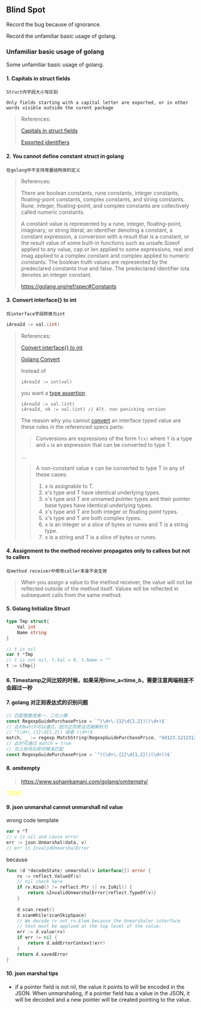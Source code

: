 ## Blind Spot

Record the bug because of ignorance.

Record the unfamiliar basic usage of golang.

### Unfamiliar basic usage of golang

Some unfamiliar basic usage of golang.

#### 1. Capitals in struct fields

`Struct内字段大小写区别`

`Only fields starting with a capital letter are exported, or in other words visible outside the curent package`

> References:
>
> [Capitals in struct fields](https://stackoverflow.com/questions/24837432/capitals-in-struct-fields)
>
> [Exported identifiers](https://go.dev/ref/spec#Exported_identifiers)

#### 2. You cannot define constant struct in golang

`在golang中不支持常量结构体的定义`

> References:
>
> There are boolean constants, rune constants, integer constants, floating-point constants, complex constants, and string constants. Rune, integer, floating-point, and complex constants are collectively called numeric constants.
> 
> A constant value is represented by a rune, integer, floating-point, imaginary, or string literal, an identifier denoting a constant, a constant expression, a conversion with a result that is a constant, or the result value of some built-in functions such as unsafe.Sizeof applied to any value, cap or len applied to some expressions, real and imag applied to a complex constant and complex applied to numeric constants. The boolean truth values are represented by the predeclared constants true and false. The predeclared identifier iota denotes an integer constant.
> 
> https://golang.org/ref/spec#Constants

#### 3. Convert interface{} to int

`将interface字段转换为int`

```go
iAreaId := val.(int)
```

> References:
>
> [Convert interface{} to int](https://stackoverflow.com/questions/18041334/convert-interface-to-int)
>
> [Golang Convert](http://golang.org/ref/spec#Conversions)
>
> Instead of
>
> ```golang
> iAreaId := int(val)
> ```
>
> you want a [type assertion](http://golang.org/ref/spec#Type_assertions):
>
> ```golang
> iAreaId := val.(int)
> iAreaId, ok := val.(int) // Alt. non panicking version 
> ```
>
> The reason why you cannot [convert](http://golang.org/ref/spec#Conversions) an interface typed value are these rules in the referenced specs parts:
>
> > Conversions are expressions of the form `T(x)` where `T` is a type and `x` is an expression that can be converted to type T.
>
> ...
>
> > A non-constant value x can be converted to type T in any of these cases:
> >
> > 1. x is assignable to T.
> > 2. x's type and T have identical underlying types.
> > 3. x's type and T are unnamed pointer types and their pointer base types have identical underlying types.
> > 4. x's type and T are both integer or floating point types.
> > 5. x's type and T are both complex types.
> > 6. x is an integer or a slice of bytes or runes and T is a string type.
> > 7. x is a string and T is a slice of bytes or runes.

#### 4. Assignment to the method receiver propagates only to callees but not to callers 

`在method receiver中修改caller本身不会生效`

> When you assign a value to the method receiver, the value will not be reflected outside of the method itself. Values will be reflected in subsequent calls from the same method.

#### 5. Golang Initialize Struct

```go
type Tmp struct{
	Val int
	Name string
} 

// t is nil
var t *Tmp
// t is not nil, t.Val = 0, t.Name = ""
t := &Tmp{}
```

#### 6. Timestamp之间比较的时候，如果采用time_a<time_b，需要注意两端相差不会超过一秒


#### 7. golang 对正则表达式的识别问题

```go
// 匹配整数或者一、二位小数
const RegexpGuidePurchasePrice = `^(\d+\.{1}\d{1,2})|(\d+)$`
// 此时match可以通过，因为正则表达式被解析为
// ^(\d+\.{1}\d{1,2}) 或者 (\d+)$
match, _ := regexp.MatchString(RegexpGuidePurchasePrice, "dd123.1212312")
// 此时可通过 match = true
// 加上括号后即可精准匹配
const RegexpGuidePurchasePrice = `^((\d+\.{1}\d{1,2})|(\d+))$`
```

#### 8. omitempty

> https://www.sohamkamani.com/golang/omitempty/

<span style="color:yellow">TODO</span>

#### 9. json unmarshal cannot unmarshall nil value

wrong code template

```go
var v *T
// v is nil and cause error
err := json.Unmarshal(data, v)
// err is InvalidUnmarshalError
```

because
```go
func (d *decodeState) unmarshal(v interface{}) error {
    rv := reflect.ValueOf(v)
	// nil check here
    if rv.Kind() != reflect.Ptr || rv.IsNil() {
        return &InvalidUnmarshalError{reflect.TypeOf(v)}
    }
    
    d.scan.reset()
    d.scanWhile(scanSkipSpace)
    // We decode rv not rv.Elem because the Unmarshaler interface
    // test must be applied at the top level of the value.
    err := d.value(rv)
    if err != nil {
        return d.addErrorContext(err)
    }
    return d.savedError
}
```

#### 10. json marshal tips
- if a pointer field is not nil, the value it points to will be encoded in the JSON. When unmarshaling, if a pointer field has a value in the JSON, it will be decoded and a new pointer will be created pointing to the value.